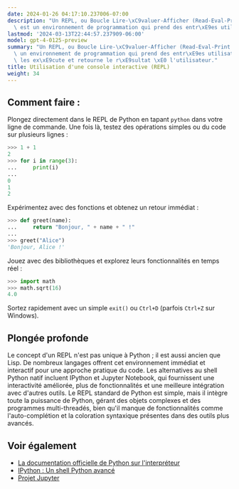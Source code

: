 ```yaml
---
date: 2024-01-26 04:17:10.237006-07:00
description: "Un REPL, ou Boucle Lire-\xC9valuer-Afficher (Read-Eval-Print Loop),\
  \ est un environnement de programmation qui prend des entr\xE9es utilisateur individuelles,\u2026"
lastmod: '2024-03-13T22:44:57.237909-06:00'
model: gpt-4-0125-preview
summary: "Un REPL, ou Boucle Lire-\xC9valuer-Afficher (Read-Eval-Print Loop), est\
  \ un environnement de programmation qui prend des entr\xE9es utilisateur individuelles,\
  \ les ex\xE9cute et retourne le r\xE9sultat \xE0 l'utilisateur."
title: Utilisation d'une console interactive (REPL)
weight: 34
---
```


## Comment faire :
Plongez directement dans le REPL de Python en tapant `python` dans votre ligne de commande. Une fois là, testez des opérations simples ou du code sur plusieurs lignes :

```Python
>>> 1 + 1
2
>>> for i in range(3):
...     print(i)
...
0
1
2
```

Expérimentez avec des fonctions et obtenez un retour immédiat :

```Python
>>> def greet(name):
...     return "Bonjour, " + name + " !"
...
>>> greet("Alice")
'Bonjour, Alice !'
```

Jouez avec des bibliothèques et explorez leurs fonctionnalités en temps réel :

```Python
>>> import math
>>> math.sqrt(16)
4.0
```

Sortez rapidement avec un simple `exit()` ou `Ctrl+D` (parfois `Ctrl+Z` sur Windows).

## Plongée profonde
Le concept d'un REPL n'est pas unique à Python ; il est aussi ancien que Lisp. De nombreux langages offrent cet environnement immédiat et interactif pour une approche pratique du code. Les alternatives au shell Python natif incluent IPython et Jupyter Notebook, qui fournissent une interactivité améliorée, plus de fonctionnalités et une meilleure intégration avec d'autres outils. Le REPL standard de Python est simple, mais il intègre toute la puissance de Python, gérant des objets complexes et des programmes multi-threadés, bien qu'il manque de fonctionnalités comme l'auto-complétion et la coloration syntaxique présentes dans des outils plus avancés.

## Voir également
- [La documentation officielle de Python sur l'interpréteur](https://docs.python.org/3/tutorial/interpreter.html)
- [IPython : Un shell Python avancé](https://ipython.org/)
- [Projet Jupyter](https://jupyter.org/)
